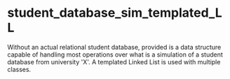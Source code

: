 # student_database_sim_templated_LL

Without an actual relational student database, provided is a data structure capable of handling most operations over what is a simulation of a student database from university 'X'. A templated Linked List is used with multiple classes.
